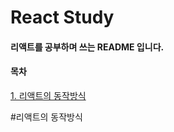 # React Study
#### 리액트를 공부하며 쓰는 README 입니다.

#### 목차

[1. 리액트의 동작방식](#리액트의-동작방식)































#리액트의 동작방식



